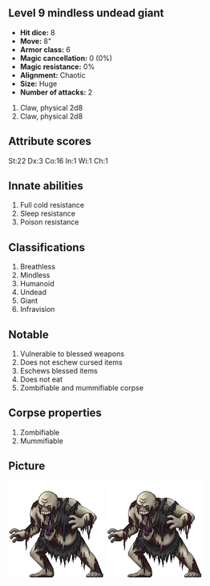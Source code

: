## Level 9 mindless undead giant
- **Hit dice:** 8
- **Move:** 8"
- **Armor class:** 6
- **Magic cancellation:** 0 (0%)
- **Magic resistance:** 0%
- **Alignment:** Chaotic
- **Size:** Huge
- **Number of attacks:** 2
1. Claw, physical 2d8
2. Claw, physical 2d8
## Attribute scores
St:22 Dx:3 Co:16 In:1 Wi:1 Ch:1
## Innate abilities
1. Full cold resistance
2. Sleep resistance
3. Poison resistance
## Classifications
1. Breathless
2. Mindless
3. Humanoid
4. Undead
5. Giant
6. Infravision
## Notable
1. Vulnerable to blessed weapons
2. Does not eschew cursed items
3. Eschews blessed items
4. Does not eat
5. Zombifiable and mummifiable corpse
## Corpse properties
1. Zombifiable
2. Mummifiable
## Picture
![Giant zombie](https://github.com/hyvanmielenpelit/GnollHackTileSet/blob/main/Monsters/giant_zombie/giant_zombie.png) ![Giant zombie](https://github.com/hyvanmielenpelit/GnollHackTileSet/blob/main/Monsters/giant_zombie/giant_zombie_female.png)
